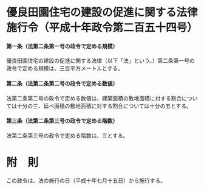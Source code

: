 # 優良田園住宅の建設の促進に関する法律施行令（平成十年政令第二百五十四号）
#### 第一条（法第二条第一号の政令で定める規模）
優良田園住宅の建設の促進に関する法律（以下「法」という。）第二条第一号の政令で定める規模は、三百平方メートルとする。
#### 第二条（法第二条第二号の政令で定める数値）
法第二条第二号の政令で定める数値は、建築面積の敷地面積に対する割合については十分の三、延べ面積の敷地面積に対する割合については十分の五とする。
#### 第三条（法第二条第三号の政令で定める階数）
法第二条第三号の政令で定める階数は、三とする。
# 附　則
この政令は、法の施行の日（平成十年七月十五日）から施行する。
